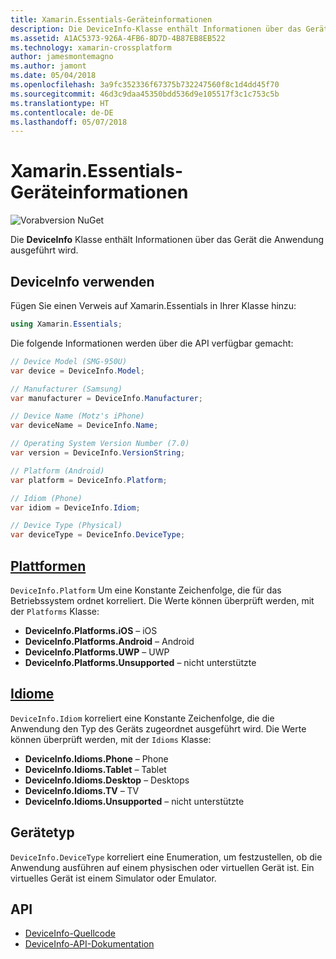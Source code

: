 ```yaml
---
title: Xamarin.Essentials-Geräteinformationen
description: Die DeviceInfo-Klasse enthält Informationen über das Gerät die Anwendung ausgeführt wird.
ms.assetid: A1AC5373-926A-4FB6-8D7D-4B87EB8EB522
ms.technology: xamarin-crossplatform
author: jamesmontemagno
ms.author: jamont
ms.date: 05/04/2018
ms.openlocfilehash: 3a9fc352336f67375b732247560f8c1d4dd45f70
ms.sourcegitcommit: 46d3c9daa45350bdd536d9e105517f3c1c753c5b
ms.translationtype: HT
ms.contentlocale: de-DE
ms.lasthandoff: 05/07/2018
---
```

# <a name="xamarinessentials-device-information"></a>Xamarin.Essentials-Geräteinformationen

![Vorabversion NuGet](~/media/shared/pre-release.png)

Die **DeviceInfo** Klasse enthält Informationen über das Gerät die Anwendung ausgeführt wird.

## <a name="using-deviceinfo"></a>DeviceInfo verwenden

Fügen Sie einen Verweis auf Xamarin.Essentials in Ihrer Klasse hinzu:

```csharp
using Xamarin.Essentials;
```

Die folgende Informationen werden über die API verfügbar gemacht:

```csharp
// Device Model (SMG-950U)
var device = DeviceInfo.Model;

// Manufacturer (Samsung)
var manufacturer = DeviceInfo.Manufacturer;

// Device Name (Motz's iPhone)
var deviceName = DeviceInfo.Name;

// Operating System Version Number (7.0)
var version = DeviceInfo.VersionString;

// Platform (Android)
var platform = DeviceInfo.Platform;

// Idiom (Phone)
var idiom = DeviceInfo.Idiom;

// Device Type (Physical)
var deviceType = DeviceInfo.DeviceType;
```

## <a name="platformsxrefxamarinessentialsdeviceinfoplatforms"></a>[Plattformen](xref:Xamarin.Essentials.DeviceInfo.Platforms)

`DeviceInfo.Platform` Um eine Konstante Zeichenfolge, die für das Betriebssystem ordnet korreliert. Die Werte können überprüft werden, mit der `Platforms` Klasse:

- **DeviceInfo.Platforms.iOS** – iOS
- **DeviceInfo.Platforms.Android** – Android
- **DeviceInfo.Platforms.UWP** – UWP
- **DeviceInfo.Platforms.Unsupported** – nicht unterstützte

## <a name="idiomsxrefxamarinessentialsdeviceinfoidioms"></a>[Idiome](xref:Xamarin.Essentials.DeviceInfo.Idioms)

`DeviceInfo.Idiom` korreliert eine Konstante Zeichenfolge, die die Anwendung den Typ des Geräts zugeordnet ausgeführt wird. Die Werte können überprüft werden, mit der `Idioms` Klasse:

- **DeviceInfo.Idioms.Phone** – Phone
- **DeviceInfo.Idioms.Tablet** – Tablet
- **DeviceInfo.Idioms.Desktop** – Desktops
- **DeviceInfo.Idioms.TV** – TV
- **DeviceInfo.Idioms.Unsupported** – nicht unterstützte

## <a name="device-type"></a>Gerätetyp

`DeviceInfo.DeviceType` korreliert eine Enumeration, um festzustellen, ob die Anwendung ausführen auf einem physischen oder virtuellen Gerät ist. Ein virtuelles Gerät ist einem Simulator oder Emulator.

## <a name="api"></a>API

- [DeviceInfo-Quellcode](https://github.com/xamarin/Essentials/tree/master/Essentials/DeviceInfo)
- [DeviceInfo-API-Dokumentation](xref:Xamarin.Essentials.DeviceInfo)
